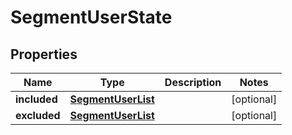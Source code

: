 

# SegmentUserState


## Properties

| Name | Type | Description | Notes |
|------------ | ------------- | ------------- | -------------|
|**included** | [**SegmentUserList**](SegmentUserList.md) |  |  [optional] |
|**excluded** | [**SegmentUserList**](SegmentUserList.md) |  |  [optional] |



